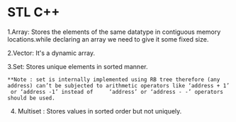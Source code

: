# STL C++

1.Array: Stores the elements of the same datatype in contiguous memory locations.while declaring an array we need to give it some fixed size.

2.Vector: It's a dynamic array.

3.Set: Stores unique elements in sorted manner.

    **Note : set is internally implemented using RB tree therefore (any address) can’t be subjected to arithmetic operators like ‘address + 1’
     or ‘address -1’ instead of     ‘address’ or ‘address - -’ operators should be used.
 
 4. Multiset : Stores values in sorted order but not uniquely.

